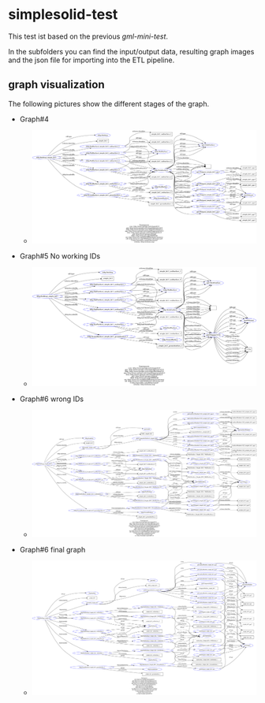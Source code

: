 # simplesolid-test
This test ist based on the previous *gml-mini-test*. 

In the subfolders you can find the input/output data, resulting graph images and the json file for importing into the ETL pipeline.


## graph visualization 
The following pictures show the different stages of the graph.

- Graph#4 
    - ![graph#4](./graph-images/rdf-grapher4_noIDs.png) 

- Graph#5 No working IDs
    - ![graph#5](./graph-images/rdf-grapher5_noIDs.png) 

- Graph#6 wrong IDs
    - ![graph#6wrong](./graph-images/rdf-grapher6_wrongIDs.png) 

- Graph#6 final graph
    - ![graph#6wrong](./graph-images/rdf-grapher6.svg) 
